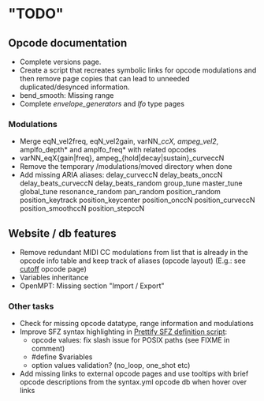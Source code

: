 # "TODO"

## Opcode documentation

- Complete versions page.
- Create a script that recreates symbolic links for opcode modulations and then
  remove page copies that can lead to unneeded duplicated/desynced information.
- bend_smooth: Missing range
- Complete _envelope_generators_ and _lfo_ type pages

### Modulations

- Merge eqN_vel2freq, eqN_vel2gain, varNN_*ccX, ampeg_vel2*, amplfo_depth*
	and amplfo_freq* with related opcodes
- varNN_eqX{gain|freq}, ampeg_{hold|decay|sustain}_curveccN
- Remove the temporary /modulations/moved directory when done
- Add missing ARIA aliases:
		delay_curveccN
		delay_beats_onccN
		delay_beats_curveccN
		delay_beats_random
		group_tune
		master_tune
		global_tune
		resonance_random
		pan_random
		position_random
		position_keytrack
		position_keycenter
		position_onccN
		position_curveccN
		position_smoothccN
		position_stepccN

## Website / db features

- Remove redundant MIDI CC modulations from list that is already in the opcode
	info table and keep track of aliases (opcode layout)
	(E.g.: see [cutoff] opcode page)
- Variables inheritance
- OpenMPT: Missing section "Import / Export"

### Other tasks

- Check for missing opcode datatype, range information and modulations
- Improve SFZ syntax highlighting in [Prettify SFZ definition script]:
	- opcode values: fix slash issue for POSIX paths (see FIXME in comment)
	- \#define $variables
	- option values validation? (no_loop, one_shot etc)
- Add missing links to external opcode pages and use tooltips with brief opcode
	descriptions from the syntax.yml opcode db when hover over links

[cutoff]: /opcodes/cutoff.md
[Prettify SFZ definition script]: /assets/js/prettify/lang-sfz.js
